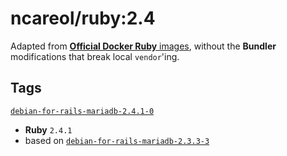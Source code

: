 # ncareol/ruby:2.4

Adapted from [**Official Docker Ruby** images](https://hub.docker.com/_/ruby/), without the **Bundler** modifications that break local `vendor`'ing.

## Tags

[`debian-for-rails-mariadb-2.4.1-0`](https://github.com/ncareol/docker-library/releases/tag/ncareol%2Fruby-debian-for-rails-mariadb-2.4.1-0)
  - **Ruby** `2.4.1`
  - based on [`debian-for-rails-mariadb-2.3.3-3`](https://github.com/ncareol/docker-library/releases/tag/ncareol%2Fruby-debian-for-rails-mariadb-2.3.3-3)
